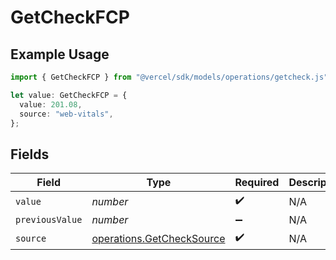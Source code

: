 # GetCheckFCP

## Example Usage

```typescript
import { GetCheckFCP } from "@vercel/sdk/models/operations/getcheck.js";

let value: GetCheckFCP = {
  value: 201.08,
  source: "web-vitals",
};
```

## Fields

| Field                                                                  | Type                                                                   | Required                                                               | Description                                                            |
| ---------------------------------------------------------------------- | ---------------------------------------------------------------------- | ---------------------------------------------------------------------- | ---------------------------------------------------------------------- |
| `value`                                                                | *number*                                                               | :heavy_check_mark:                                                     | N/A                                                                    |
| `previousValue`                                                        | *number*                                                               | :heavy_minus_sign:                                                     | N/A                                                                    |
| `source`                                                               | [operations.GetCheckSource](../../models/operations/getchecksource.md) | :heavy_check_mark:                                                     | N/A                                                                    |